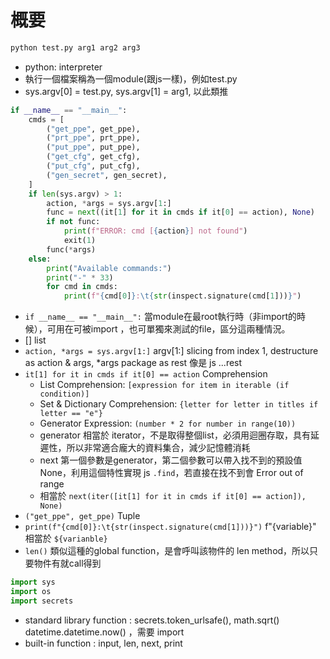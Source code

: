# 概要

```bash
python test.py arg1 arg2 arg3
```
- python: interpreter
- 執行一個檔案稱為一個module(跟js一樣)，例如test.py
- sys.argv[0] = test.py, sys.argv[1] = arg1, 以此類推

```python
if __name__ == "__main__":
    cmds = [
        ("get_ppe", get_ppe),
        ("prt_ppe", prt_ppe),
        ("put_ppe", put_ppe),
        ("get_cfg", get_cfg),
        ("put_cfg", put_cfg),
        ("gen_secret", gen_secret),
    ]
    if len(sys.argv) > 1:
        action, *args = sys.argv[1:]
        func = next((it[1] for it in cmds if it[0] == action), None)
        if not func:
            print(f"ERROR: cmd [{action}] not found")
            exit(1)
        func(*args)
    else:
        print("Available commands:")
        print("-" * 33)
        for cmd in cmds:
            print(f"{cmd[0]}:\t{str(inspect.signature(cmd[1]))}")
```
- `if __name__ == "__main__":` 當module在最root執行時（非import的時候），可用在可被import ，也可單獨來測試的file，區分這兩種情況。
- [] list
- `action, *args = sys.argv[1:]` argv[1:] slicing from index 1, destructure as action & args, *args package as rest 像是 js ...rest
- `it[1] for it in cmds if it[0] == action` Comprehension
  - List Comprehension: `[expression for item in iterable (if condition)]`
  - Set & Dictionary Comprehension: `{letter for letter in titles if letter == "e"}`
  - Generator Expression: `(number * 2 for number in range(10))`
  - generator 相當於 iterator，不是取得整個list，必須用迴圈存取，具有延遲性，所以非常適合龐大的資料集合，減少記憶體消耗
  - next 第一個參數是generator，第二個參數可以帶入找不到的預設值 None，利用這個特性實現 js `.find`，若直接在找不到會 Error out of range
  - 相當於 `next(iter([it[1] for it in cmds if it[0] == action]), None)`
- `("get_ppe", get_ppe)` Tuple
- `print(f"{cmd[0]}:\t{str(inspect.signature(cmd[1]))}")` f"{variable}" 相當於 `${varianble}`
- `len()` 類似這種的global function，是會呼叫該物件的 len method，所以只要物件有就call得到

```python
import sys
import os
import secrets
```
- standard library function : secrets.token_urlsafe(), math.sqrt() datetime.datetime.now() ，需要 import
- built-in function : input, len, next, print

